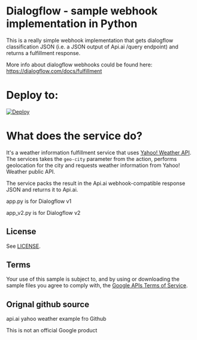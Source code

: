 # Dialogflow - sample webhook implementation in Python

This is a really simple webhook implementation that gets dialogflow classification JSON (i.e. a JSON output of Api.ai /query endpoint) and returns a fulfillment response.

More info about dialogflow webhooks could be found here:
https://dialogflow.com/docs/fulfillment

# Deploy to:
[![Deploy](https://www.herokucdn.com/deploy/button.png)](https://heroku.com/deploy)

# What does the service do?
It's a weather information fulfillment service that uses [Yahoo! Weather API](https://developer.yahoo.com/weather/).
The services takes the `geo-city` parameter from the action, performs geolocation for the city and requests weather information from Yahoo! Weather public API. 

The service packs the result in the Api.ai webhook-compatible response JSON and returns it to Api.ai.

app.py is for Dialogflow v1 

app_v2.py is for Dialogflow v2



## License
See [LICENSE](LICENSE).

## Terms
Your use of this sample is subject to, and by using or downloading the sample files you agree to comply with, the [Google APIs Terms of Service](https://developers.google.com/terms/).

## Orignal github source
api.ai yahoo weather example fro Github

This is not an official Google product
